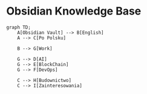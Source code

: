 # Obsidian Knowledge Base

```mermaid
graph TD;
    A[Obsidian Vault] --> B[English]
    A --> C[Po Polsku]
    
    B --> G[Work]
    
    G --> D[AI]
    G --> E[BlockChain]
    G --> F[DevOps]

    C --> H[Budownictwo]
    C --> I[Zainteresowania]
```
